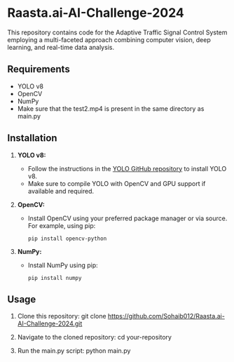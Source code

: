 # Raasta.ai-AI-Challenge-2024

This repository contains code for the Adaptive Traffic Signal Control System employing a multi-faceted approach combining computer vision, deep learning, and real-time data analysis.

## Requirements

- YOLO v8
- OpenCV
- NumPy
- Make sure that the test2.mp4 is present in the same directory as main.py

## Installation

1. **YOLO v8:**
   - Follow the instructions in the [YOLO GitHub repository](https://github.com/AlexeyAB/darknet) to install YOLO v8.
   - Make sure to compile YOLO with OpenCV and GPU support if available and required.

2. **OpenCV:**
   - Install OpenCV using your preferred package manager or via source. For example, using pip:
     ```
     pip install opencv-python
     ```

3. **NumPy:**
   - Install NumPy using pip:
     ```
     pip install numpy
     ```

## Usage

1. Clone this repository:
git clone https://github.com/Sohaib012/Raasta.ai-AI-Challenge-2024.git

2. Navigate to the cloned repository:
cd your-repository

3. Run the main.py script:
python main.py


